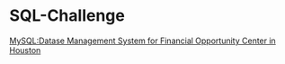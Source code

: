 # SQL-Challenge

[MySQL:Datase Management System for Financial Opportunity Center in Houston](https://github.com/Ellypham92/sql-data-analysis/tree/main/sql%20houston%20foc)

